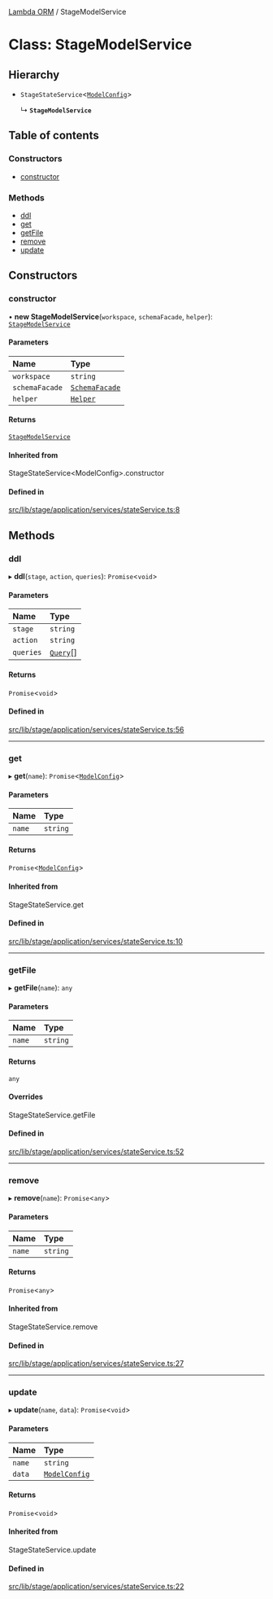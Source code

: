 [Lambda ORM](../README.md) / StageModelService

# Class: StageModelService

## Hierarchy

- `StageStateService`\<[`ModelConfig`](../interfaces/ModelConfig.md)\>

  ↳ **`StageModelService`**

## Table of contents

### Constructors

- [constructor](StageModelService.md#constructor)

### Methods

- [ddl](StageModelService.md#ddl)
- [get](StageModelService.md#get)
- [getFile](StageModelService.md#getfile)
- [remove](StageModelService.md#remove)
- [update](StageModelService.md#update)

## Constructors

### constructor

• **new StageModelService**(`workspace`, `schemaFacade`, `helper`): [`StageModelService`](StageModelService.md)

#### Parameters

| Name | Type |
| :------ | :------ |
| `workspace` | `string` |
| `schemaFacade` | [`SchemaFacade`](SchemaFacade.md) |
| `helper` | [`Helper`](Helper.md) |

#### Returns

[`StageModelService`](StageModelService.md)

#### Inherited from

StageStateService\<ModelConfig\>.constructor

#### Defined in

[src/lib/stage/application/services/stateService.ts:8](https://github.com/FlavioLionelRita/lambdaorm/blob/19874704/src/lib/stage/application/services/stateService.ts#L8)

## Methods

### ddl

▸ **ddl**(`stage`, `action`, `queries`): `Promise`\<`void`\>

#### Parameters

| Name | Type |
| :------ | :------ |
| `stage` | `string` |
| `action` | `string` |
| `queries` | [`Query`](Query.md)[] |

#### Returns

`Promise`\<`void`\>

#### Defined in

[src/lib/stage/application/services/stateService.ts:56](https://github.com/FlavioLionelRita/lambdaorm/blob/19874704/src/lib/stage/application/services/stateService.ts#L56)

___

### get

▸ **get**(`name`): `Promise`\<[`ModelConfig`](../interfaces/ModelConfig.md)\>

#### Parameters

| Name | Type |
| :------ | :------ |
| `name` | `string` |

#### Returns

`Promise`\<[`ModelConfig`](../interfaces/ModelConfig.md)\>

#### Inherited from

StageStateService.get

#### Defined in

[src/lib/stage/application/services/stateService.ts:10](https://github.com/FlavioLionelRita/lambdaorm/blob/19874704/src/lib/stage/application/services/stateService.ts#L10)

___

### getFile

▸ **getFile**(`name`): `any`

#### Parameters

| Name | Type |
| :------ | :------ |
| `name` | `string` |

#### Returns

`any`

#### Overrides

StageStateService.getFile

#### Defined in

[src/lib/stage/application/services/stateService.ts:52](https://github.com/FlavioLionelRita/lambdaorm/blob/19874704/src/lib/stage/application/services/stateService.ts#L52)

___

### remove

▸ **remove**(`name`): `Promise`\<`any`\>

#### Parameters

| Name | Type |
| :------ | :------ |
| `name` | `string` |

#### Returns

`Promise`\<`any`\>

#### Inherited from

StageStateService.remove

#### Defined in

[src/lib/stage/application/services/stateService.ts:27](https://github.com/FlavioLionelRita/lambdaorm/blob/19874704/src/lib/stage/application/services/stateService.ts#L27)

___

### update

▸ **update**(`name`, `data`): `Promise`\<`void`\>

#### Parameters

| Name | Type |
| :------ | :------ |
| `name` | `string` |
| `data` | [`ModelConfig`](../interfaces/ModelConfig.md) |

#### Returns

`Promise`\<`void`\>

#### Inherited from

StageStateService.update

#### Defined in

[src/lib/stage/application/services/stateService.ts:22](https://github.com/FlavioLionelRita/lambdaorm/blob/19874704/src/lib/stage/application/services/stateService.ts#L22)
